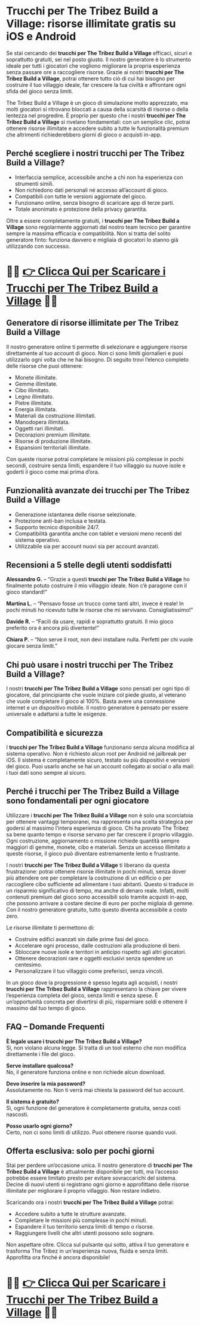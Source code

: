 <h1>Trucchi per The Tribez Build a Village: risorse illimitate gratis su iOS e Android</h1>

<p>Se stai cercando dei <strong>trucchi per The Tribez Build a Village</strong> efficaci, sicuri e soprattutto gratuiti, sei nel posto giusto. Il nostro generatore è lo strumento ideale per tutti i giocatori che vogliono migliorare la propria esperienza senza passare ore a raccogliere risorse. Grazie ai nostri <strong>trucchi per The Tribez Build a Village</strong>, potrai ottenere tutto ciò di cui hai bisogno per costruire il tuo villaggio ideale, far crescere la tua civiltà e affrontare ogni sfida del gioco senza limiti.</p>

<p>The Tribez Build a Village è un gioco di simulazione molto apprezzato, ma molti giocatori si ritrovano bloccati a causa della scarsità di risorse o della lentezza nel progredire. È proprio per questo che i nostri <strong>trucchi per The Tribez Build a Village</strong> si rivelano fondamentali: con un semplice clic, potrai ottenere risorse illimitate e accedere subito a tutte le funzionalità premium che altrimenti richiederebbero giorni di gioco o acquisti in-app.</p>

<h2>Perché scegliere i nostri trucchi per The Tribez Build a Village?</h2>

<ul>
  <li>Interfaccia semplice, accessibile anche a chi non ha esperienza con strumenti simili.</li>
  <li>Non richiedono dati personali né accesso all’account di gioco.</li>
  <li>Compatibili con tutte le versioni aggiornate del gioco.</li>
  <li>Funzionano online, senza bisogno di scaricare app di terze parti.</li>
  <li>Totale anonimato e protezione della privacy garantita.</li>
</ul>

<p>Oltre a essere completamente gratuiti, i <strong>trucchi per The Tribez Build a Village</strong> sono regolarmente aggiornati dal nostro team tecnico per garantire sempre la massima efficacia e compatibilità. Non si tratta del solito generatore finto: funziona davvero e migliaia di giocatori lo stanno già utilizzando con successo.</p>

# 🔴🔴 **[👉 Clicca Qui per Scaricare i Trucchi per The Tribez Build a Village](https://tinyurl.com/GiocoDaTasca)** 🔴🔴

<h2>Generatore di risorse illimitate per The Tribez Build a Village</h2>

<p>Il nostro generatore online ti permette di selezionare e aggiungere risorse direttamente al tuo account di gioco. Non ci sono limiti giornalieri e puoi utilizzarlo ogni volta che ne hai bisogno. Di seguito trovi l’elenco completo delle risorse che puoi ottenere:</p>

<ul>
  <li>Monete illimitate.</li>
  <li>Gemme illimitate.</li>
  <li>Cibo illimitato.</li>
  <li>Legno illimitato.</li>
  <li>Pietre illimitate.</li>
  <li>Energia illimitata.</li>
  <li>Materiali da costruzione illimitati.</li>
  <li>Manodopera illimitata.</li>
  <li>Oggetti rari illimitati.</li>
  <li>Decorazioni premium illimitate.</li>
  <li>Risorse di produzione illimitate.</li>
  <li>Espansioni territoriali illimitate.</li>
</ul>

<p>Con queste risorse potrai completare le missioni più complesse in pochi secondi, costruire senza limiti, espandere il tuo villaggio su nuove isole e goderti il gioco come mai prima d’ora.</p>

<h2>Funzionalità avanzate dei trucchi per The Tribez Build a Village</h2>

<ul>
  <li>Generazione istantanea delle risorse selezionate.</li>
  <li>Protezione anti-ban inclusa e testata.</li>
  <li>Supporto tecnico disponibile 24/7.</li>
  <li>Compatibilità garantita anche con tablet e versioni meno recenti del sistema operativo.</li>
  <li>Utilizzabile sia per account nuovi sia per account avanzati.</li>
</ul>

<h2>Recensioni a 5 stelle degli utenti soddisfatti</h2>

<p><strong>Alessandro G.</strong> – “Grazie a questi <strong>trucchi per The Tribez Build a Village</strong> ho finalmente potuto costruire il mio villaggio ideale. Non c’è paragone con il gioco standard!”</p>

<p><strong>Martina L.</strong> – “Pensavo fosse un trucco come tanti altri, invece è reale! In pochi minuti ho ricevuto tutte le risorse che mi servivano. Consigliatissimo!”</p>

<p><strong>Davide R.</strong> – “Facili da usare, rapidi e soprattutto gratuiti. Il mio gioco preferito ora è ancora più divertente!”</p>

<p><strong>Chiara P.</strong> – “Non serve il root, non devi installare nulla. Perfetti per chi vuole giocare senza limiti.”</p>

<h2>Chi può usare i nostri trucchi per The Tribez Build a Village?</h2>

<p>I nostri <strong>trucchi per The Tribez Build a Village</strong> sono pensati per ogni tipo di giocatore, dal principiante che vuole iniziare col piede giusto, al veterano che vuole completare il gioco al 100%. Basta avere una connessione internet e un dispositivo mobile. Il nostro generatore è pensato per essere universale e adattarsi a tutte le esigenze.</p>

<h2>Compatibilità e sicurezza</h2>

<p>I <strong>trucchi per The Tribez Build a Village</strong> funzionano senza alcuna modifica al sistema operativo. Non è richiesto alcun root per Android né jailbreak per iOS. Il sistema è completamente sicuro, testato su più dispositivi e versioni del gioco. Puoi usarlo anche se hai un account collegato ai social o alla mail: i tuoi dati sono sempre al sicuro.</p>

<h2>Perché i trucchi per The Tribez Build a Village sono fondamentali per ogni giocatore</h2>

<p>Utilizzare i <strong>trucchi per The Tribez Build a Village</strong> non è solo una scorciatoia per ottenere vantaggi temporanei, ma rappresenta una scelta strategica per godersi al massimo l’intera esperienza di gioco. Chi ha provato The Tribez sa bene quanto tempo e risorse servano per far crescere il proprio villaggio. Ogni costruzione, aggiornamento o missione richiede quantità sempre maggiori di gemme, monete, cibo e materiali. Senza un accesso illimitato a queste risorse, il gioco può diventare estremamente lento e frustrante.</p>

<p>I nostri <strong>trucchi per The Tribez Build a Village</strong> ti liberano da questa frustrazione: potrai ottenere risorse illimitate in pochi minuti, senza dover più attendere ore per completare la costruzione di un edificio o per raccogliere cibo sufficiente ad alimentare i tuoi abitanti. Questo si traduce in un risparmio significativo di tempo, ma anche di denaro reale. Infatti, molti contenuti premium del gioco sono accessibili solo tramite acquisti in-app, che possono arrivare a costare decine di euro per poche migliaia di gemme. Con il nostro generatore gratuito, tutto questo diventa accessibile a costo zero.</p>

<p>Le risorse illimitate ti permettono di:</p>

<ul>
  <li>Costruire edifici avanzati sin dalle prime fasi del gioco.</li>
  <li>Accelerare ogni processo, dalle costruzioni alla produzione di beni.</li>
  <li>Sbloccare nuove isole e territori in anticipo rispetto agli altri giocatori.</li>
  <li>Ottenere decorazioni rare e oggetti esclusivi senza spendere un centesimo.</li>
  <li>Personalizzare il tuo villaggio come preferisci, senza vincoli.</li>
</ul>

<p>In un gioco dove la progressione è spesso legata agli acquisti, i nostri <strong>trucchi per The Tribez Build a Village</strong> rappresentano la chiave per vivere l’esperienza completa del gioco, senza limiti e senza spese. È un’opportunità concreta per divertirsi di più, risparmiare soldi e ottenere il massimo dal tuo tempo di gioco.</p>

<h2>FAQ – Domande Frequenti</h2>

<p><strong>È legale usare i trucchi per The Tribez Build a Village?</strong><br>
Sì, non violano alcuna legge. Si tratta di un tool esterno che non modifica direttamente i file del gioco.</p>

<p><strong>Serve installare qualcosa?</strong><br>
No, il generatore funziona online e non richiede alcun download.</p>

<p><strong>Devo inserire la mia password?</strong><br>
Assolutamente no. Non ti verrà mai chiesta la password del tuo account.</p>

<p><strong>Il sistema è gratuito?</strong><br>
Sì, ogni funzione del generatore è completamente gratuita, senza costi nascosti.</p>

<p><strong>Posso usarlo ogni giorno?</strong><br>
Certo, non ci sono limiti di utilizzo. Puoi ottenere risorse quando vuoi.</p>

<h2>Offerta esclusiva: solo per pochi giorni</h2>

<p>Stai per perdere un’occasione unica. Il nostro generatore di <strong>trucchi per The Tribez Build a Village</strong> è attualmente disponibile per tutti, ma l’accesso potrebbe essere limitato presto per evitare sovraccarichi del sistema. Decine di nuovi utenti si registrano ogni giorno e approfittano delle risorse illimitate per migliorare il proprio villaggio. Non restare indietro.</p>

<p>Scaricando ora i nostri <strong>trucchi per The Tribez Build a Village</strong> potrai:</p>

<ul>
  <li>Accedere subito a tutte le strutture avanzate.</li>
  <li>Completare le missioni più complesse in pochi minuti.</li>
  <li>Espandere il tuo territorio senza limiti di tempo o risorse.</li>
  <li>Raggiungere livelli che altri utenti possono solo sognare.</li>
</ul>

<p>Non aspettare oltre. Clicca sul pulsante qui sotto, attiva il tuo generatore e trasforma The Tribez in un'esperienza nuova, fluida e senza limiti. Approfitta ora finché è ancora disponibile!</p>

# 🔴🔴 **[👉 Clicca Qui per Scaricare i Trucchi per The Tribez Build a Village](https://tinyurl.com/GiocoDaTasca)** 🔴🔴
